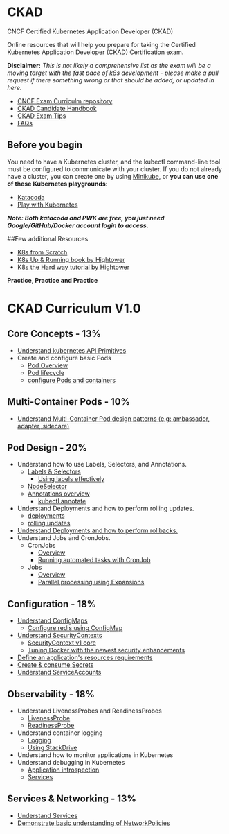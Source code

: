 # CKAD
CNCF Certified Kubernetes Application Developer (CKAD)



Online resources that will help you prepare for taking the Certified Kubernetes Application Developer (CKAD) Certification exam.

**Disclaimer:** *This is not likely a comprehensive list as the exam will be a moving target with the fast pace of k8s development - please make a pull request if there something wrong or that should be added, or updated in here.*

* [CNCF Exam Curriculm repository](https://github.com/cncf/curriculum)
* [CKAD Candidate Handbook](https://www.cncf.io/certification/candidate-handbook)
* [CKAD Exam Tips](https://www2.thelinuxfoundation.org/ckad-tips)
* [FAQs](https://www.cncf.io/certification/expert/cka/faq/)


## Before you begin

You need to have a Kubernetes cluster, and the kubectl command-line tool must be configured to communicate with your cluster. If you do not already have a cluster, you can create one by using [Minikube](https://kubernetes.io/docs/getting-started-guides/minikube), or **you can use one of these Kubernetes playgrounds:**

* [Katacoda](https://www.katacoda.com/courses/kubernetes/playground)
* [Play with Kubernetes](http://labs.play-with-k8s.com/)

***Note: Both katacoda and PWK are free, you just need Google/GitHub/Docker account login to access.***

##Few additional Resources
* [K8s from Scratch](https://kubernetes.io/docs/setup/scratch/)
* [K8s Up & Running book by Hightower](http://shop.oreilly.com/product/0636920043874.do)
* [K8s the Hard way tutorial by Hightower](https://github.com/kelseyhightower/kubernetes-the-hard-way)

**Practice, Practice and Practice** 

# CKAD Curriculum V1.0

## Core Concepts - 13%
* [Understand kubernetes API Primitives](https://kubernetes.io/docs/concepts/overview/kubernetes-api/)
* Create and configure basic Pods
  * [Pod Overview](https://kubernetes.io/docs/concepts/workloads/pods/pod-overview/)
  * [Pod lifecycle](https://kubernetes.io/docs/concepts/workloads/pods/pod-lifecycle/)
  * [configure Pods and containers](https://kubernetes.io/docs/tasks/configure-pod-container/)

## Multi-Container Pods - 10%
* [Understand Multi-Container Pod design patterns (e.g: ambassador, adapter, sidecare)](https://kubernetes.io/blog/2015/06/the-distributed-system-toolkit-patterns/)

## Pod Design - 20%
* Understand how to use Labels, Selectors, and Annotations.
  * [Labels & Selectors](https://kubernetes.io/docs/concepts/overview/working-with-objects/labels/)
    * [Using labels effectively](https://kubernetes.io/docs/concepts/cluster-administration/manage-deployment/#using-labels-effectively)
  * [NodeSelector](https://kubernetes.io/docs/concepts/configuration/assign-pod-node/)
  * [Annotations overview](https://kubernetes.io/docs/concepts/overview/working-with-objects/annotations/)
    * [kubectl annotate](https://kubernetes.io/docs/reference/generated/kubectl/kubectl-commands#annotate)
* Understand Deployments and how to perform rolling updates.
  * [deployments](https://kubernetes.io/docs/concepts/workloads/controllers/deployment/)
  * [rolling updates](https://kubernetes.io/docs/tutorials/kubernetes-basics/update-intro/)
* [Understand Deployments and how to perform rollbacks.](https://kubernetes.io/docs/concepts/workloads/controllers/deployment/#rolling-back-a-deployment)
* Understand Jobs and CronJobs.
  * CronJobs
    * [Overview](https://kubernetes.io/docs/concepts/workloads/controllers/cron-jobs/)
    * [Running automated tasks with CronJob](https://kubernetes.io/docs/tasks/job/automated-tasks-with-cron-jobs/)
  * Jobs
    * [Overview](https://kubernetes.io/docs/concepts/workloads/controllers/jobs-run-to-completion/)
    * [Parallel processing using Expansions](https://kubernetes.io/docs/tasks/job/parallel-processing-expansion/)
## Configuration - 18%
* [Understand ConfigMaps](https://kubernetes.io/docs/tasks/configure-pod-container/configure-pod-configmap/)
  * [Configure redis using ConfigMap](https://kubernetes.io/docs/tutorials/configuration/configure-redis-using-configmap/)
* [Understand SecurityContexts](https://kubernetes.io/docs/tasks/configure-pod-container/security-context/)
  * [SecurityContext v1 core](https://kubernetes.io/docs/reference/generated/kubernetes-api/v1.10/#securitycontext-v1-core)
  * [Tuning Docker with the newest security enhancements](https://opensource.com/business/15/3/docker-security-tuning)
* [Define an application's resources requirements](https://kubernetes.io/docs/concepts/configuration/manage-compute-resources-container/)
* [Create & consume Secrets](https://kubernetes.io/docs/concepts/configuration/secret/)
* [Understand ServiceAccounts](https://kubernetes.io/docs/tasks/configure-pod-container/configure-service-account/)

## Observability - 18%
* Understand LivenessProbes and ReadinessProbes
  * [LivenessProbe](https://kubernetes.io/docs/tasks/configure-pod-container/configure-liveness-readiness-probes/)
  * [ReadinessProbe](https://kubernetes.io/docs/tasks/configure-pod-container/configure-liveness-readiness-probes/#define-readiness-probes)
* Understand container logging
  * [Logging](https://kubernetes.io/docs/concepts/cluster-administration/logging/)
  * [Using StackDrive](https://kubernetes.io/docs/tasks/debug-application-cluster/logging-stackdriver/)
* Understand how to monitor applications in Kubernetes
* Understand debugging in Kubernetes
  * [Application introspection](https://kubernetes.io/docs/tasks/debug-application-cluster/debug-application-introspection/)
  * [Services](https://kubernetes.io/docs/tasks/debug-application-cluster/debug-service/)

## Services & Networking - 13%
* [Understand Services](https://kubernetes.io/docs/concepts/services-networking/service/)
* [Demonstrate basic understanding of NetworkPolicies](https://kubernetes.io/docs/concepts/services-networking/network-policies/)
